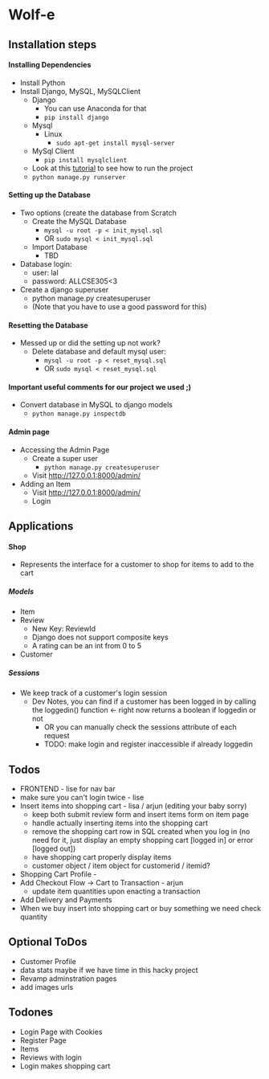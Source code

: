 # Wolf-e


## Installation steps
#### Installing Dependencies
- Install Python
- Install Django, MySQL, MySQLClient
  - Django
    - You can use Anaconda for that
    - `pip install django`
  - Mysql
    - Linux
        - `sudo apt-get install mysql-server`
  - MySql Client
    - `pip install mysqlclient`
  - Look at this [tutorial](https://docs.djangoproject.com/en/1.11/intro/tutorial01/) to see how to run the project
  - `python manage.py runserver`

#### Setting up the Database
- Two options (create the database from Scratch
  - Create the MySQL Database
    - `mysql -u root -p < init_mysql.sql`
    - OR `sudo mysql < init_mysql.sql`
  - Import Database
    - TBD
- Database login:
  - user: lal
  - password: ALLCSE305<3
- Create a django superuser
  - python manage.py createsuperuser
  - (Note that you have to use a good password for this)
#### Resetting the Database
- Messed up or did the setting up not work?
  - Delete database and default mysql user:
    - `mysql -u root -p < reset_mysql.sql`
    - OR `sudo mysql < reset_mysql.sql`
#### Important useful comments for our project we used ;) 
- Convert database in MySQL to django models
  - `python manage.py inspectdb`
#### Admin page
- Accessing the Admin Page
  - Create a super user
    - `python manage.py createsuperuser`
  - Visit http://127.0.0.1:8000/admin/
- Adding an Item
  - Visit http://127.0.0.1:8000/admin/
  - Login

## Applications
#### Shop
- Represents the interface for a customer to shop for items to add to the cart
##### Models
- Item
- Review
    - New Key: ReviewId
    - Django does not support composite keys
    - A rating can be an int from 0 to 5
- Customer
##### Sessions
- We keep track of a customer's login session
  - Dev Notes, you can find if a customer has been logged in by calling the loggedin() function <- right now returns a boolean if loggedin or not
    - OR you can manually check the sessions attribute of each request
    - TODO: make login and register inaccessible if already loggedin

## Todos
- FRONTEND - lise for nav bar
- make sure you can't login twice - lise
- Insert items into shopping cart - lisa / arjun (editing your baby sorry)
  - keep both submit review form and insert items form on item page
  - handle actually inserting items into the shopping cart
  - remove the shopping cart row in SQL created when you log in (no need for it, just display an empty shopping cart [logged in] or error [logged out])
  - have shopping cart properly display items
  - customer object / item object for customerid / itemid?
- Shopping Cart Profile - 
- Add Checkout Flow -> Cart to Transaction  - arjun
  - update item quantities upon enacting a transaction
- Add Delivery and Payments
- When we buy insert into shopping cart or buy something we need check quantity 

## Optional ToDos
- Customer Profile
- data stats maybe if we have time in this hacky project
- Revamp adminstration pages
- add images urls

## Todones
- Login Page with Cookies
- Register Page
- Items
- Reviews with login 
- Login makes shopping cart


